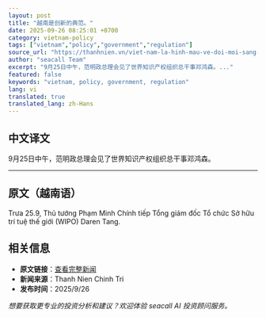 ```yaml
---
layout: post
title: "越南是创新的典范。"
date: 2025-09-26 08:25:01 +0700
category: vietnam-policy
tags: ["vietnam","policy","government","regulation"]
source_url: "https://thanhnien.vn/viet-nam-la-hinh-mau-ve-doi-moi-sang-tao-185250926072322742.htm"
author: "seacall Team"
excerpt: "9月25日中午，范明政总理会见了世界知识产权组织总干事邓鸿森。..."
featured: false
keywords: "vietnam, policy, government, regulation"
lang: vi
translated: true
translated_lang: zh-Hans
---
```


## 中文译文

9月25日中午，范明政总理会见了世界知识产权组织总干事邓鸿森。

---

## 原文（越南语）

Trưa 25.9, Thủ tướng Phạm Minh Ch&iacute;nh tiếp Tổng gi&aacute;m đốc Tổ chức Sở hữu tr&iacute; tuệ thế giới (WIPO) Daren Tang.

## 相关信息

- **原文链接**：[查看完整新闻](https://thanhnien.vn/viet-nam-la-hinh-mau-ve-doi-moi-sang-tao-185250926072322742.htm)
- **新闻来源**：Thanh Nien Chinh Tri
- **发布时间**：2025/9/26

*想要获取更专业的投资分析和建议？欢迎体验 seacall AI 投资顾问服务。*